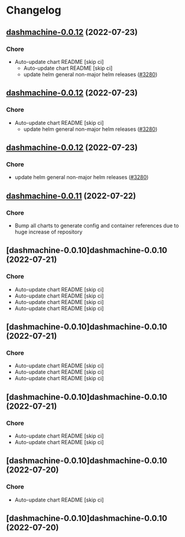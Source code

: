 # Changelog



## [dashmachine-0.0.12](https://github.com/truecharts/apps/compare/dashmachine-0.0.11...dashmachine-0.0.12) (2022-07-23)

### Chore

- Auto-update chart README [skip ci]
  - Auto-update chart README [skip ci]
  - update helm general non-major helm releases ([#3280](https://github.com/truecharts/apps/issues/3280))




## [dashmachine-0.0.12](https://github.com/truecharts/apps/compare/dashmachine-0.0.11...dashmachine-0.0.12) (2022-07-23)

### Chore

- Auto-update chart README [skip ci]
  - update helm general non-major helm releases ([#3280](https://github.com/truecharts/apps/issues/3280))




## [dashmachine-0.0.12](https://github.com/truecharts/apps/compare/dashmachine-0.0.11...dashmachine-0.0.12) (2022-07-23)

### Chore

- update helm general non-major helm releases ([#3280](https://github.com/truecharts/apps/issues/3280))




## [dashmachine-0.0.11](https://github.com/truecharts/apps/compare/dashmachine-0.0.10...dashmachine-0.0.11) (2022-07-22)

### Chore

- Bump all charts to generate config and container references due to huge increase of repository



## [dashmachine-0.0.10]dashmachine-0.0.10 (2022-07-21)

### Chore

- Auto-update chart README [skip ci]
- Auto-update chart README [skip ci]
- Auto-update chart README [skip ci]
- Auto-update chart README [skip ci]



## [dashmachine-0.0.10]dashmachine-0.0.10 (2022-07-21)

### Chore

- Auto-update chart README [skip ci]
- Auto-update chart README [skip ci]
- Auto-update chart README [skip ci]



## [dashmachine-0.0.10]dashmachine-0.0.10 (2022-07-21)

### Chore

- Auto-update chart README [skip ci]
- Auto-update chart README [skip ci]



## [dashmachine-0.0.10]dashmachine-0.0.10 (2022-07-20)

### Chore

- Auto-update chart README [skip ci]



## [dashmachine-0.0.10]dashmachine-0.0.10 (2022-07-20)

